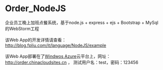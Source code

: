 # Order_NodeJS
企业员工晚上加班点餐系统，基于node.js + express + ejs + Bootstrap + MySql的WebStorm工程
</br></br>
该Web App的开发详情请查看：http://blog.fpliu.com/it/language/NodeJS/example
</br></br>
该Web App部署在了<a href="https://www.azure.cn" target="_black">Windwos Azure</a>云平台上，网址：http://order.chinacloudsites.cn ，
测试用户名：test，密码：123456
